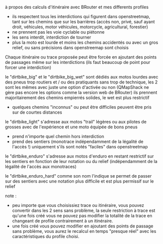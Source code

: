 à propos des calculs d'itinéraire avec BRouter et mes differents profiles
- ils respectent tous les interdictions qui figurent dans openstreetmap, tant sur les chemins que sur les barrières (accès non, privé, sauf ayant droit, véhicules, motor véhicules, motorcycle, agricultural, forestier)
- ne prennent pas les voie cyclable ou piétonne
- les sens interdit, interdiction de tourner
- plus la moto est lourde et moins les chemins accidentés ou avec un gros relief, ou sans précisions dans openstreemap sont choisis

Chaque itinéraire ou trace proposée peut être forcée en ajoutant des points de passages même sur les interdictions (ils faut beaucoup de point pour forcer une interdiction)

le "dirtbike_big" et le "dirtbike_big_wet" sont dédiés aux motos lourdes avec des pneus trop routiers et / ou des pratiquants sans trop de technique, les 2 sont les mêmes avec juste une option d'activée ou non (QMapShack ne gère pas encore les options comme la version web de BRouter)
ils prennent majoritairement des chemins empierrés solides, le wet est plus restrictif
- quelques chemins "inconnus" ou peut être difficiles peuvent être pris sur de courtes distances

le "dirtbike_light" s'adresse aux motos "trail" légères ou aux pilotes de grosses avec de l'expérience et une moto équipée de bons pneus
- prend n'importe quel chemin hors interdiction 
- prend des sentiers (monotrace indépendamment de la légalité de l'accès !) uniquement s'ils sont notés "faciles" dans openstreetmap

le "dirtbike_enduro" s'adresse aux motos d'enduro en restant restrictif sur les sentiers en fonction de leur notation ou du relief (indépendamment de la légalité de l'accès aux monotraces)

le "dirtbike_enduro_hard" comme son nom l'indique se permet de passer sur des sentiers avec une notation plus difficile et est plus permissif sur le relief 

note :
- peu importe que vous choisissiez trace ou itinéraire, vous pouvez convertir dans les 2 sens sans problème, la seule restriction à trace est qu'une fois créé vous ne pouvez pas modifier la totalité de la trace en changeant de profile contrairement à un itinéraire.
- une fois créé vous pouvez modifier en ajoutant des points de passage sans problème, vous aurez le recalcul en temps "presque réel" avec les caractéristiques du profile choisi.
